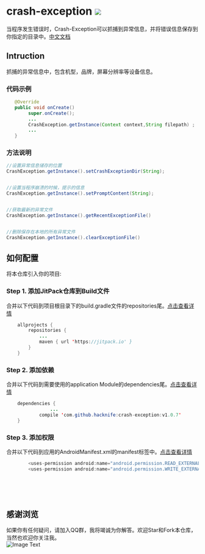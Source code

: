 # crash-exception  [![](https://jitpack.io/v/hacknife/crash-exception.svg)](https://jitpack.io/#hacknife/crash-exception)
当程序发生错误时，Crash-Exception可以抓捕到异常信息，并将错误信息保存到你指定的目录中。[中文文档](https://github.com/hacknife/crash-exception/blob/master/README_ENGLISH.md)
## Intruction
抓捕的异常信息中，包含机型，品牌，屏幕分辨率等设备信息。
### 代码示例
```Java
   @Override
   public void onCreate()
        super.onCreate();
        ...
        CrashException.getInstance(Context context,String filepath) ;
        ...
   }
```
### 方法说明
```Java
//设置异常信息储存的位置
CrashException.getInstance().setCrashExceptionDir(String);


//设置当程序崩溃的时候，提示的信息
CrashException.getInstance().setPromptContent(String);


//获取最新的异常文件
CrashException.getInstance().getRecentExceptionFile()


//删除保存在本地的所有异常文件
CrashException.getInstance().clearExceptionFile()

```
## 如何配置
将本仓库引入你的项目:
### Step 1. 添加JitPack仓库到Build文件
合并以下代码到项目根目录下的build.gradle文件的repositories尾。[点击查看详情](https://github.com/hacknife/CarouselBanner/blob/master/root_build.gradle.png)
```Java
	allprojects {
		repositories {
			...
			maven { url 'https://jitpack.io' }
		}
	}
```
### Step 2. 添加依赖   
合并以下代码到需要使用的application Module的dependencies尾。[点击查看详情](https://github.com/hacknife/CarouselBanner/blob/master/application_build.gradle.png)
```Java
	dependencies {
                ...
	        compile 'com.github.hacknife:crash-exception:v1.0.7'
	}
```
 
### Step 3. 添加权限
合并以下代码到应用的AndroidManifest.xml的manifest标签中。[点击查看详情](https://github.com/hacknife/OnHttp/blob/master/androimanifest.png)
```Java
        <uses-permission android:name="android.permission.READ_EXTERNAL_STORAGE" />
        <uses-permission android:name="android.permission.WRITE_EXTERNAL_STORAGE" />
```

<br><br><br>
## 感谢浏览
如果你有任何疑问，请加入QQ群，我将竭诚为你解答。欢迎Star和Fork本仓库，当然也欢迎你关注我。
<br>
![Image Text](https://github.com/hacknife/CarouselBanner/blob/master/qq_group.png)